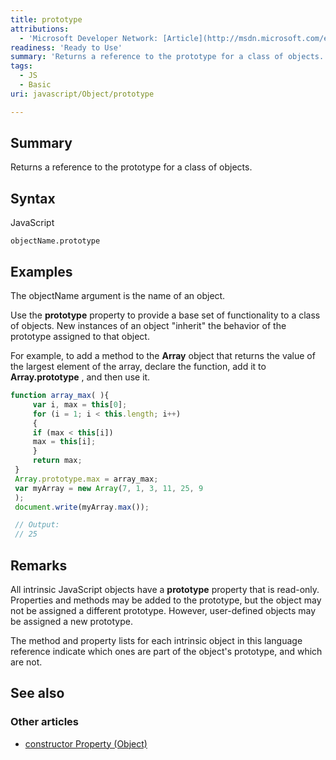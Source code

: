 ```yaml
---
title: prototype
attributions:
  - 'Microsoft Developer Network: [Article](http://msdn.microsoft.com/en-us/library/ie/f5s9ycex(v=vs.94).aspx)'
readiness: 'Ready to Use'
summary: 'Returns a reference to the prototype for a class of objects.'
tags:
  - JS
  - Basic
uri: javascript/Object/prototype

---
```

## Summary

Returns a reference to the prototype for a class of objects.

## Syntax

<span class="language">JavaScript</span>

    objectName.prototype

## Examples

The objectName argument is the name of an object.

Use the **prototype** property to provide a base set of functionality to a class of objects. New instances of an object "inherit" the behavior of the prototype assigned to that object.

For example, to add a method to the **Array** object that returns the value of the largest element of the array, declare the function, add it to **Array.prototype** , and then use it.

``` js
function array_max( ){
     var i, max = this[0];
     for (i = 1; i < this.length; i++)
     {
     if (max < this[i])
     max = this[i];
     }
     return max;
 }
 Array.prototype.max = array_max;
 var myArray = new Array(7, 1, 3, 11, 25, 9
 );
 document.write(myArray.max());

 // Output:
 // 25
```

## Remarks

All intrinsic JavaScript objects have a **prototype** property that is read-only. Properties and methods may be added to the prototype, but the object may not be assigned a different prototype. However, user-defined objects may be assigned a new prototype.

The method and property lists for each intrinsic object in this language reference indicate which ones are part of the object's prototype, and which are not.

## See also

### Other articles

-   [constructor Property (Object)](/javascript/Object/constructor)


